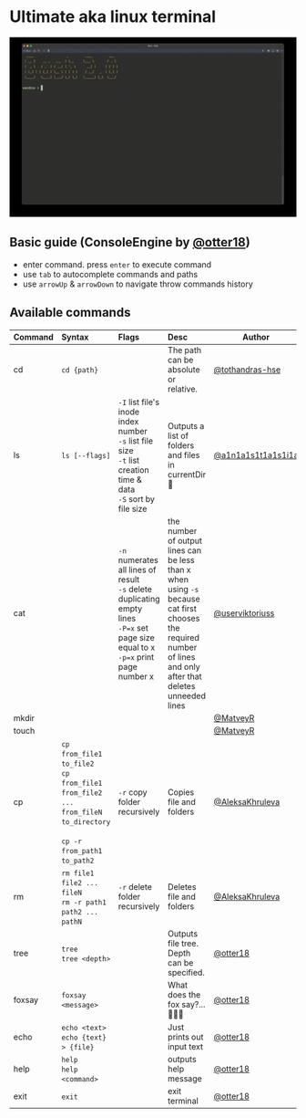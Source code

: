 # Ultimate aka linux terminal

![](imgs/demo.gif)

## Basic guide (ConsoleEngine by [@otter18](https://github.com/otter18))

- enter command. press `enter` to execute command
- use `tab` to autocomplete commands and paths
- use `arrowUp` & `arrowDown` to navigate throw commands history

## Available commands

| **Command** | **Syntax**                                                                                                            | **Flags**                                                                                                                                   | **Desc**                                                                                                                                                        | Author                                                     |
|-------------|:----------------------------------------------------------------------------------------------------------------------|:--------------------------------------------------------------------------------------------------------------------------------------------|:----------------------------------------------------------------------------------------------------------------------------------------------------------------|------------------------------------------------------------|
| cd          | `cd {path}`                                                                                                           |                                                                                                                                             | The path can be absolute or relative.                                                                                                                           | [@tothandras-hse](https://github.com/tothandras-hse)       |
| ls          | `ls [--flags]`                                                                                                                      | `-I` list file's inode index number<br> `-s` list file size<br> `-t` list creation time & data <br> `-S` sort by file size                                                                                                                                           |Outputs a list of folders and files in currentDir 🙉                                                                                                                                                               | [@a1n1a1s1t1a1s1i1a](https://github.com/a1n1a1s1t1a1s1i1a) |
| cat         |                                                                                                                       | `-n` numerates all lines of result<br>`-s` delete duplicating empty lines<br>`-P=x` set page size equal to x<br>`-p=x`  print page number x | the number of output lines can be less than x when using `-s` because cat first chooses the required number of lines and only after that deletes unneeded lines | [@userviktoriuss](https://github.com/userviktoriuss)       |
| mkdir       |                                                                                                                       |                                                                                                                                             |                                                                                                                                                                 | [@MatveyR](https://github.com/MatveyR)                     |
| touch       |                                                                                                                       |                                                                                                                                             |                                                                                                                                                                 | [@MatveyR](https://github.com/MatveyR)                     |
| cp          | `cp from_file1 to_file2`<br>`cp from_file1 from_file2 ... from_fileN to_directory`<br><br>`cp -r from_path1 to_path2` | `-r` copy folder recursively                                                                                                                | Copies file and folders                                                                                                                                         | [@AleksaKhruleva](https://github.com/AleksaKhruleva)       |
| rm          | `rm file1 file2 ... fileN`<br>`rm -r path1 path2 ... pathN`                                                           | `-r` delete folder recursively                                                                                                              | Deletes file and folders                                                                                                                                        | [@AleksaKhruleva](https://github.com/AleksaKhruleva)       |
| tree        | `tree`<br>`tree <depth>`                                                                                              |                                                                                                                                             | Outputs file tree. Depth can be specified.                                                                                                                      | [@otter18](https://github.com/otter18)                     |
| foxsay      | `foxsay <message>`                                                                                                    |                                                                                                                                             | What does the fox say?... 🎵🎵🎵                                                                                                                                | [@otter18](https://github.com/otter18)                     |
| echo        | `echo <text>`<br>`echo {text} > {file}`                                                                               |                                                                                                                                             | Just prints out input text                                                                                                                                      | [@otter18](https://github.com/otter18)                     |
| help        | `help`<br>`help <command>`                                                                                            |                                                                                                                                             | outputs help message                                                                                                                                            | [@otter18](https://github.com/otter18)                     |
| exit        | `exit`                                                                                                                |                                                                                                                                             | exit terminal                                                                                                                                                   | [@otter18](https://github.com/otter18)                     |
